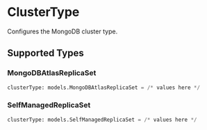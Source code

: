 # ClusterType

Configures the MongoDB cluster type.


## Supported Types

### MongoDBAtlasReplicaSet

```python
clusterType: models.MongoDBAtlasReplicaSet = /* values here */
```

### SelfManagedReplicaSet

```python
clusterType: models.SelfManagedReplicaSet = /* values here */
```

